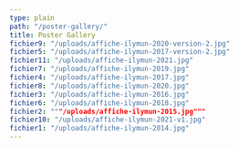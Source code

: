 ```yaml
---
type: plain
path: "/poster-gallery/"
title: Poster Gallery
fichier9: "/uploads/affiche-ilymun-2020-version-2.jpg"
fichier5: "/uploads/affiche-ilymun-2017-version-2.jpg"
fichier11: "/uploads/affiche-ilymun-2021.jpg"
fichier7: "/uploads/affiche-ilymun-2019.jpg"
fichier4: "/uploads/affiche-ilymun-2017.jpg"
fichier8: "/uploads/affiche-ilymun-2020.jpg"
fichier3: "/uploads/affiche-ilymun-2016.jpg"
fichier6: "/uploads/affiche-ilymun-2018.jpg"
fichier2: """/uploads/affiche-ilymun-2015.jpg"""
fichier10: "/uploads/affiche-ilymun-2021-v1.jpg"
fichier1: "/uploads/affiche-ilymun-2014.jpg"
---
```

